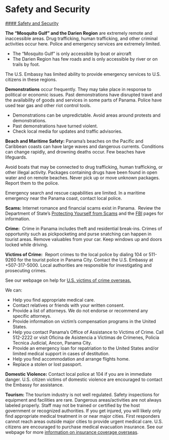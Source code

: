 # Safety and Security

[#### Safety and Security](javascript:void(0); "Safety and Security")

**The “Mosquito Gulf” and the Darien Region** are extremely remote and inaccessible areas. Drug trafficking, human trafficking, and other criminal activities occur here. Police and emergency services are extremely limited.

* The “Mosquito Gulf” is only accessible by boat or aircraft
* The Darien Region has few roads and is only accessible by river or on trails by foot.

The U.S. Embassy has limited ability to provide emergency services to U.S. citizens in these regions.

**Demonstrations** occur frequently. They may take place in response to political or economic issues. Past demonstrations have disrupted travel and the availability of goods and services in some parts of Panama. Police have used tear gas and other riot control tools.

* Demonstrations can be unpredictable. Avoid areas around protests and demonstrations.
* Past demonstrations have turned violent.
* Check local media for updates and traffic advisories.

**Beach and Maritime Safety:** Panama’s beaches on the Pacific and Caribbean coasts can have large waves and dangerous currents. Conditions can change rapidly, and drowning deaths occur. Few beaches have lifeguards.

Avoid boats that may be connected to drug trafficking, human trafficking, or other illegal activity. Packages containing drugs have been found in open water and on remote beaches. Never pick up or move unknown packages. Report them to the police.

Emergency search and rescue capabilities are limited. In a maritime emergency near the Panama coast, contact local police.

**Scams:** Internet romance and financial scams exist in Panama.  Review the Department of State’s [Protecting Yourself from Scams](https://travel.state.gov/content/travel/en/international-travel/emergencies/international-financial-scams.html) and the [FBI](http://www.fbi.gov/scams-safety/fraud) pages for information.

**Crime:**  Crime in Panama includes theft and residential break-ins. Crimes of opportunity such as pickpocketing and purse snatching can happen in tourist areas. Remove valuables from your car. Keep windows up and doors locked while driving.

**Victims of Crime:**  Report crimes to the local police by dialing 104 or 511-9260 for the tourist police in Panama City. Contact the U.S. Embassy at +507-317-5000. Local authorities are responsible for investigating and prosecuting crimes.

See our webpage on help for [U.S. victims of crime overseas.](https://travel.state.gov/content/travel/en/international-travel/emergencies/crime.html)

We can:

* Help you find appropriate medical care.
* Contact relatives or friends with your written consent.
* Provide a list of attorneys. We do not endorse or recommend any specific attorneys.
* Provide information on victim’s compensation programs in the United States.
* Help you contact Panama’s Office of Assistance to Victims of Crime. Call 512-2222 or visit Oficina de Asistencia a Víctimas de Crímenes, Policia Tecnica Judicial, Ancon, Panama City.
* Provide an emergency loan for repatriation to the United States and/or limited medical support in cases of destitution.
* Help you find accommodation and arrange flights home.
* Replace a stolen or lost passport.

**Domestic Violence:** Contact local police at 104 if you are in immediate danger. U.S. citizen victims of domestic violence are encouraged to contact the Embassy for assistance.

**Tourism:** The tourism industry is not well regulated. Safety inspections for equipment and facilities are rare. Dangerous areas/activities are not always labeled properly. Staff may not be trained or certified by the host government or recognized authorities. If you get injured, you will likely only find appropriate medical treatment in or near major cities. First responders cannot reach areas outside major cities to provide urgent medical care. U.S. citizens are encouraged to purchase medical evacuation insurance. See our webpage for more [information on insurance coverage overseas](https://travel.state.gov/content/travel/en/international-travel/before-you-go/your-health-abroad/Insurance_Coverage_Overseas.html).